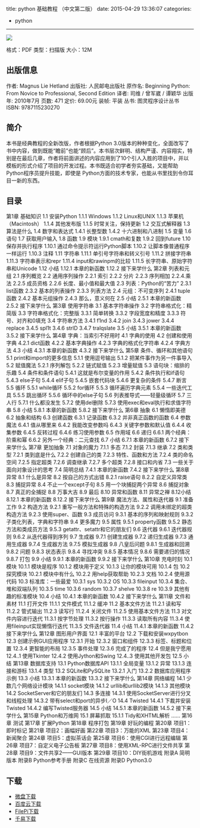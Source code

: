 title: python 基础教程 （中文第二版）
date: 2015-04-29 13:36:07
categories:
  - python
---

![](http://img3.douban.com/lpic/s4387251.jpg)

格式：PDF
类型：扫描版
大小：12M

<!--more-->

## 出版信息 ##

作者: Magnus Lie Hetland 
出版社: 人民邮电出版社
原作名: Beginning Python: From Novice to Professional, Second Edition
译者: 司维 / 曾军崴 / 谭颖华 
出版年: 2010年7月
页数: 471
定价: 69.00元
装帧: 平装
丛书: 图灵程序设计丛书
ISBN: 9787115230270

## 简介 ##

本书是经典教程的全新改版，作者根据Python 3.0版本的种种变化，全面改写了书中内容，做到既能“瞻前”也能“顾后”。本书层次鲜明、结构严谨、内容翔实，特别是在最后几章，作者将前面讲述的内容应用到了10个引人入胜的项目中，并以模板的形式介绍了项目的开发过程。本书既适合初学者夯实基础，又能帮助Python程序员提升技能，即使是 Python方面的技术专家，也能从书里找到令你耳目一新的东西。

## 目录 ##

第1章 基础知识
1.1 安装Python
1.1.1 Windows
1.1.2 Linux和UNIX
1.1.3 苹果机（Macintosh）
1.1.4 其他发布版
1.1.5 时常关注，保持更新
1.2 交互式解释器
1.3 算法是什么
1.4 数字和表达式
1.4.1 长整型数
1.4.2 十六进制和八进制
1.5 变量
1.6 语句
1.7 获取用户输入
1.8 函数
1.9 模块
1.9.1 cmath和复数
1.9.2 回到future
1.10 保存并执行程序
1.10.1 通过命令提示符运行Python脚本
1.10.2 让脚本像普通程序一样运行
1.10.3 注释
1.11 字符串
1.11.1 单引号字符串和转义引号
1.11.2 拼接字符串
1.11.3 字符串表示和repr
1.11.4 input和rawinpm的比较
1.11.5 长字符串、原始字符串和Unicode
1.12 小结
1.12.1 本章的新函数
1.12.2 接下来学什么
第2章 列表和元组
2.1 序列概览
2.2 通用序列操作
2.2.1 索引
2.2.2 分片
2.2.3 序列相加
2.2.4.乘法
2.2.5 成员资格
2.2.6 长度、最小值和最大值
2.3 列表：Python的“苦力”
2.3.1 list函数
2.3.2 基本的列表操作
2.3.3 列表方法
2.4 元组：不可变序列
2.4.1 tuple函数
2.4.2 基本元组操作
2.4.3 那么，意义何在
2.5 小结
2.5.1 本章的新函数
2.5.2 接下来学什么
第3章 使用字符串
3.1 基本字符串操作
3.2 字符串格式化：精简版
3.3 字符串格式化：完整版
3.3.1 简单转换
3.3.2 字段宽度和精度
3.3.3 符号、对齐和0填充
3.4 字符串方法
3.4.1 f1nd
3.4.2 join
3.4.3 jower
3.4.4 replace
3.4.5 spl1t
3.4.6 strlD
3.4.7 tralqslate
3.5 小结
3.5.1 本章的新函数
3.5.2 接下来学什么
第4章 字典：当索引不好用时
4.1 字典的使用
4.2 创建和使用字典
4.2.1 dict函数
4.2.2 基本字典操作
4.2.3 字典的格式化字符串
4.2.4 字典方法
4.3 小结
4.3.1 本章的新函数
4.3.2 接下来学什么
第5章 条件、循环和其他语句
5.1 print和import的更多信息
5.1.1 使用逗号输出
5.1.2 把某件事作为另一件事导入
5.2 赋值魔法
5.2.1 序列解包
5.2.2 链式赋值
5.2.3 增量赋值
5.3 语句块：缩排的乐趣
5.4 条件和条件语句
5.4.1 这就是布尔变量的作用
5.4.2 条件执行和if语句
5.4.3 else子句
5.4.4 elif子句
5.4.5 嵌套代码块
5.4.6 更复杂的条件
5.4.7 断言
5.5 循环
5.5.1 while循环
5.5.2 for循环
5.5.3 循环遍历字典元素
5.5.4 一些迭代工具
5.5.5 跳出循环
5.5.6 循环中的else子句
5.6 列表推导式——轻量级循环
5.7 三人行
5.7.1 什么都没发生
5.7.2 使用del删除
5.7.3 使用exec和eval执行和求值字符串
5.8 小结
5.8.1 本章的新函数
5.8.2 接下来学什么
第6章 抽象
6.1 懒惰即美德
6.2 抽象和结构
6.3 创建函数
6.3.1 记录函数
6.3.2 并非真正函数的函数
6.4 参数魔法
6.4.1 值从哪里来
6.4.2 我能改变参数吗
6.4.3 关键字参数和默认值
6.4.4 收集参数
6.4.5 反转过程
6.4.6 练习使用参数
6.5 作用域
6.6 递归
6.6.1 两个经典：阶乘和幂
6.6.2 另外一个经典：二元查找
6.7 小结
6.7.1 本章的新函数
6.7.2 接下来学什么
第7章 更加抽象
7.1 对象的魔力
7.1.1 多态
7.1.2 封装
7.1.3 继承
7.2 类和类型
7.2.1 类到底是什么
7.2.2 创建自己的类
7.2.3 特性、函数和方法
7.2.4 类的命名空间
7.2.5 指定超类
7.2.6 调查继承
7.2.7 多个超类
7.2.8 接口和内省
7.3 一些关于面向对象设计的思考
7.4 简明总结
7.4.1 本章的新函数
7.4.2 接下来学什么
第8章 异常
8.1 什么是异常
8.2 按自己的方式出错
8.2.1 raise语句
8.2.2 自定义异常类
8.3 捕捉异常
8.4 不止一个except子句
8.5 用一个块捕捉两个异常
8.6 捕捉对象
8.7 真正的全捕捉
8.8 万事大吉
8.9 最后
8.10 异常和函数
8.11 异常之禅
8.12小结
8.12.1 本章的新函数
8.12.2 接下来学什么
第9章 魔法方法、属性和迭代器
9.1 准备工作
9.2 构造方法
9.2.1 重写一般方法和特殊的构造方法
9.2.2 调用未绑定的超类构造方法
9.2.3 使用super、函数
9.3 成员访问
9.3.1 基本的序列和映射规则
9.3.2 子类化列表，字典和字符串
9.4 更多魔力
9.5 属性
9.5.1 property函数
9.5.2 静态方法和类成员方法
9.5.3 getattr、setattr和它的朋友们
9.6 迭代器
9.6.1 迭代器规则
9.6.2 从迭代器得到序列
9.7 生成器
9.7.1 创建生成器
9.7.2 递归生成器
9.7.3 通用生成器
9.7.4 生成器方法
9.7.5 模拟生成器
9.8 八皇后问题
9.8.1 生成器和回溯
9.8.2 问题
9.8.3 状态表示
9.8.4 寻找冲突
9.8.5 基本情况
9.8.6 需要递归的情况
9.8.7 打包
9.9 小结
9.9.1 本章的新函数
9.9.2 接下来学什么
第10章 充电时刻
10.1 模块
10.1.1 模块是程序
10.1.2 模块用于定义
10.1.3 让你的模块可用
10.1.4 包
10.2 探究模块
10.2.1 模块中有什么
10.2.2 用help获取帮助
10.2.3 文档
10.2.4 使用源代码
10.3 标准库：一些最爱
10.3.1 sys
10.3.2 OS
10.3.3 fileinput
10.3.4 集合、堆和双端队列
10.3.5 time
10.3.6 random
10.3.7 shelve
10.3.8 re
10.3.9 其他有趣的标准模块
10.4 小结
10.4.1 本章的新函数
10.4.2 接下来学什么
第11章 文件和素材
11.1 打开文件
11.1.1 文件模式
11.1.2 缓冲
11.2 基本文件方法
11.2.1 读和写
11.2.2 管式输出
11.2.3 读写行
11.2.4 关闭文件
11.2.5 使用基本文件方法
11.3 对文件内容进行迭代
11.3.1 按字节处理
11.3.2 按行操作
11.3.3 读取所有内容
11.3.4 使用fileinput实现懒惰行迭代
11.3.5 文件迭代器
11.4 小结
11.4.1 本章的新函数
11.4.2 接下来学什么
第12章 图形用户界面
12.1 丰富的平台
12.2 下载和安装wxpytbon
12.3 创建示例GUI应用程序
12.3.1 开始
12.3.2 窗口和组件
12.3.3 标签、标题和位置
12.3.4 更智能的布局
12.3.5 事件处理
12.3.6 完成了的程序
12.4 但是我宁愿用
12.4..1 使用Tkinter
12.4.2 使用Jython和Swing
12.4..3 使用其他开发包
12.5 小结
第13章 数据库支持
13.1 Python数据库API
13.1.1 全局变量
13.1.2 异常
13.1.3 连接和游标
13.1.4 类型
13.2 SQLite和PySQLite
13.2.1 入门
13.2.2 数据库应用程序示例
13.3 小结
13.3.1 本章的新函数
13.3.2 接下来学什么
第14章 网络编程
14.1 少数几个网络设计模块
14.1.1 socket模块
14.1.2 urllib和urllib2模块
14.1.3 其他模块
14.2 SocketServer和它的朋友们
14.3 多连接
14.3.1 使用SocketServer进行分叉和线程处理
14.3.2 带有select和port的异步I／O
14.4 Twisted
14.4.1 下裁并安装Twisted
14.4.2 编写Twisted服务器
14.5 小结
14.5.1 本章的新函数
14.5.2 接下来学什么
第15章 Python和万维网
15.1 屏幕抓取
15.1.1 Tidy和XHTML解析
……
第16章 测试
第17章 扩展Python
第18章 程序打包
第19章 好玩的编程
第20章 项目1：即时标记
第21章 项目2：画幅好画
第22章 项目3：万能的XML
第23章 项目4：新闻聚合
第24章 项目5：虚拟茶话会
第25章 项目6：使用CGI进行远程编辑
第26章 项目7：自定义电子公告板
第27章 项目8：使用XML-RPC进行文件共享
第28章 项目9：文件共享2——GUI版本
第29章 项目10：DIY街机游戏
附录A 简明版本
附录B Python参考手册
附录C 在线资源
附录D Python3.0

## 下载 ##

* [微盘下载](http://vdisk.weibo.com/s/aADaW4YRP1O2g)
* [百度云下载](http://pan.baidu.com/s/1i39Zwxv)
* [FilePi下载](http://filepi.com/i/rBMYhyX)
* [千易下载](http://1000eb.com/1ggbs)
